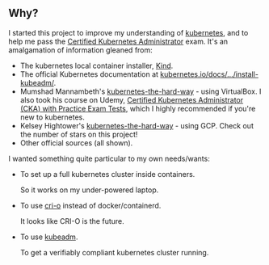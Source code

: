 ## Why?

I started this project to improve my understanding of [kubernetes](https://kubernetes.io/), and to help me pass the [Certified Kubernetes Administrator](https://www.cncf.io/certification/cka/) exam. It's an amalgamation of information gleaned from:

- The kubernetes local container installer, [Kind](https://kind.sigs.k8s.io/).
- The official Kubernetes documentation at [kubernetes.io/docs/.../install-kubeadm/](https://kubernetes.io/docs/setup/production-environment/tools/kubeadm/install-kubeadm/).
- Mumshad Mannambeth's [kubernetes-the-hard-way](https://github.com/mmumshad/kubernetes-the-hard-way) - using VirtualBox.
  I also took his course on Udemy, [Certified Kubernetes Administrator (CKA) with Practice Exam Tests](https://www.udemy.com/course/certified-kubernetes-administrator-with-practice-tests/), which I highly recommended if you're new to kubernetes.
- Kelsey Hightower's [kubernetes-the-hard-way](https://github.com/kelseyhightower/kubernetes-the-hard-way) - using GCP. Check out the number of stars on this project!
- Other official sources (all shown).

I wanted something quite particular to my own needs/wants:

- To set up a full kubernetes cluster inside containers.
  
  So it works on my under-powered laptop.

- To use [cri-o](https://cri-o.io/) instead of docker/containerd.
  
  It looks like CRI-O is the future.

- To use [kubeadm](https://kubernetes.io/docs/reference/setup-tools/kubeadm/kubeadm/).
  
  To get a verifiably compliant kubernetes cluster running.
